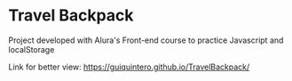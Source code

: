 # Travel Backpack

Project developed with Alura's Front-end course to practice Javascript and localStorage

Link for better view: 
https://guiquintero.github.io/TravelBackpack/
